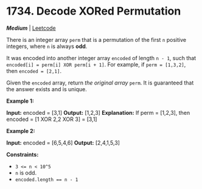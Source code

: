 # 1734\. Decode XORed Permutation

**_Medium_** | [Leetcode](https://leetcode.com/problems/decode-xored-permutation/)

There is an integer array `perm` that is a permutation of the first `n` positive integers, where `n` is always **odd**.

It was encoded into another integer array `encoded` of length `n - 1`, such that `encoded[i] = perm[i] XOR perm[i + 1]`. For example, if `perm = [1,3,2]`, then `encoded = [2,1]`.

Given the `encoded` array, return _the original array_ `perm`. It is guaranteed that the answer exists and is unique.

**Example 1:**

**Input:** encoded = \[3,1\]
**Output:** \[1,2,3\]
**Explanation:** If perm = \[1,2,3\], then encoded = \[1 XOR 2,2 XOR 3\] = \[3,1\]

**Example 2:**

**Input:** encoded = \[6,5,4,6\]
**Output:** \[2,4,1,5,3\]

**Constraints:**

- `3 <= n < 10^5`
- `n` is odd.
- `encoded.length == n - 1`
